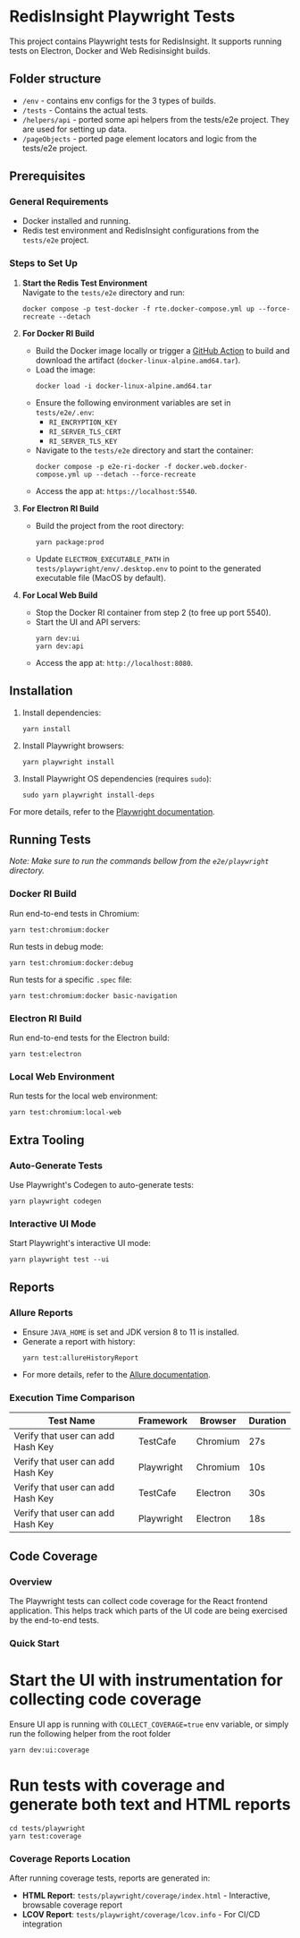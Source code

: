 # RedisInsight Playwright Tests

This project contains Playwright tests for RedisInsight.
It supports running tests on Electron, Docker and Web Redisinsight builds.

## Folder structure

- `/env` - contains env configs for the 3 types of builds.
- `/tests` - Contains the actual tests.
- `/helpers/api` - ported some api helpers from the tests/e2e project. They are used for setting up data.
- `/pageObjects` - ported page element locators and logic from the tests/e2e project.

## Prerequisites

### General Requirements

- Docker installed and running.
- Redis test environment and RedisInsight configurations from the `tests/e2e` project.

### Steps to Set Up

1. **Start the Redis Test Environment**  
   Navigate to the `tests/e2e` directory and run:

   ```shell
   docker compose -p test-docker -f rte.docker-compose.yml up --force-recreate --detach
   ```

2. **For Docker RI Build**

   - Build the Docker image locally or trigger a [GitHub Action](https://github.com/RedisInsight/RedisInsight/actions/workflows/manual-build.yml) to build and download the artifact (`docker-linux-alpine.amd64.tar`).
   - Load the image:
     ```shell
     docker load -i docker-linux-alpine.amd64.tar
     ```
   - Ensure the following environment variables are set in `tests/e2e/.env`:
     - `RI_ENCRYPTION_KEY`
     - `RI_SERVER_TLS_CERT`
     - `RI_SERVER_TLS_KEY`
   - Navigate to the `tests/e2e` directory and start the container:
     ```shell
     docker compose -p e2e-ri-docker -f docker.web.docker-compose.yml up --detach --force-recreate
     ```
   - Access the app at: `https://localhost:5540`.

3. **For Electron RI Build**

   - Build the project from the root directory:
     ```shell
     yarn package:prod
     ```
   - Update `ELECTRON_EXECUTABLE_PATH` in `tests/playwright/env/.desktop.env` to point to the generated executable file (MacOS by default).

4. **For Local Web Build**
   - Stop the Docker RI container from step 2 (to free up port 5540).
   - Start the UI and API servers:
     ```shell
     yarn dev:ui
     yarn dev:api
     ```
   - Access the app at: `http://localhost:8080`.

## Installation

1. Install dependencies:

   ```shell
   yarn install
   ```

2. Install Playwright browsers:

   ```shell
   yarn playwright install
   ```

3. Install Playwright OS dependencies (requires `sudo`):
   ```shell
   sudo yarn playwright install-deps
   ```

For more details, refer to the [Playwright documentation](https://playwright.dev/docs/running-tests).

## Running Tests

_Note: Make sure to run the commands bellow from the `e2e/playwright` directory._

### Docker RI Build

Run end-to-end tests in Chromium:

```shell
yarn test:chromium:docker
```

Run tests in debug mode:

```shell
yarn test:chromium:docker:debug
```

Run tests for a specific `.spec` file:

```shell
yarn test:chromium:docker basic-navigation
```

### Electron RI Build

Run end-to-end tests for the Electron build:

```shell
yarn test:electron
```

### Local Web Environment

Run tests for the local web environment:

```shell
yarn test:chromium:local-web
```

## Extra Tooling

### Auto-Generate Tests

Use Playwright's Codegen to auto-generate tests:

```shell
yarn playwright codegen
```

### Interactive UI Mode

Start Playwright's interactive UI mode:

```shell
yarn playwright test --ui
```

## Reports

### Allure Reports

- Ensure `JAVA_HOME` is set and JDK version 8 to 11 is installed.
- Generate a report with history:
  ```shell
  yarn test:allureHistoryReport
  ```
- For more details, refer to the [Allure documentation](https://allurereport.org/docs/playwright-reference/).

### Execution Time Comparison

| Test Name                         | Framework  | Browser  | Duration |
| --------------------------------- | ---------- | -------- | -------- |
| Verify that user can add Hash Key | TestCafe   | Chromium | 27s      |
| Verify that user can add Hash Key | Playwright | Chromium | 10s      |
| Verify that user can add Hash Key | TestCafe   | Electron | 30s      |
| Verify that user can add Hash Key | Playwright | Electron | 18s      |

## Code Coverage

### Overview

The Playwright tests can collect code coverage for the React frontend application. This helps track which parts of the UI code are being exercised by the end-to-end tests.

### Quick Start

# Start the UI with instrumentation for collecting code coverage

Ensure UI app is running with `COLLECT_COVERAGE=true` env variable, or simply run the following helper from the root folder

```shell
yarn dev:ui:coverage
```

# Run tests with coverage and generate both text and HTML reports

```shell
cd tests/playwright
yarn test:coverage
```

### Coverage Reports Location

After running coverage tests, reports are generated in:

- **HTML Report**: `tests/playwright/coverage/index.html` - Interactive, browsable coverage report
- **LCOV Report**: `tests/playwright/coverage/lcov.info` - For CI/CD integration

